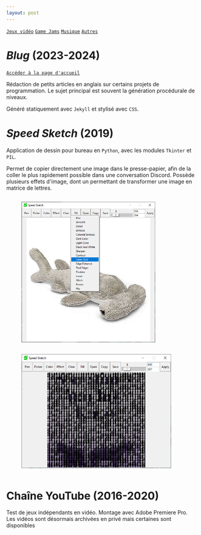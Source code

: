 ```yaml
---
layout: post
---
```


[`Jeux vidéo`](../_posts/2024-09-03-pf-jeux.html)
[`Game Jams`](../_posts/2024-09-03-pf-jams.html)
[`Musique`](../_posts/2024-09-03-pf-musique.html)
[`Autres`](../_posts/2024-09-03-pf-autres.html)

# *Blug* (2023-2024)

[`Accéder à la page d'accueil`](../index.html)

Rédaction de petits articles en anglais sur certains projets de programmation. Le sujet principal est souvent la génération procédurale de niveaux.

Généré statiquement avec `Jekyll` et stylisé avec `CSS`.

# *Speed Sketch* (2019)

Application de dessin pour bureau en `Python`, avec les modules `Tkinter` et `PIL`.

Permet de copier directement une image dans le presse-papier, afin de la coller le plus rapidement possible dans une conversation Discord. Possède plusieurs effets d'image, dont un permettant de transformer une image en matrice de lettres.

<figure style="display: inline-block">
<img src="../assets/img/pf/ss_1.PNG" height=370px>
</figure>
<figure style="display: inline-block">
<img src="../assets/img/pf/ss_2.PNG" height=300px>
</figure>

# Chaîne YouTube (2016-2020)

Test de jeux indépendants en vidéo. Montage avec Adobe Premiere Pro. Les vidéos sont désormais archivées en privé mais certaines sont disponibles